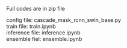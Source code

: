 Full codes are in zip file

config file: cascade_mask_rcnn_swin_base.py   
train file: train.ipynb   
inference file: inference.ipynb   
ensemble fiel: ensemble.ipynb   
